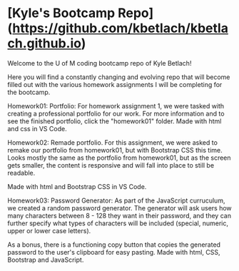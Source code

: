# [Kyle's Bootcamp Repo] (https://github.com/kbetlach/kbetlach.github.io)

Welcome to the U of M coding bootcamp repo of Kyle Betlach!

Here you will find a constantly changing and evolving repo that will become filled out with the various homework assignments I will be completing for the bootcamp.

Homework01: Portfolio: For homework assignment 1, we were tasked with creating a professional portfolio for our work. For more information and to see the finished portfolio, click the "homework01" folder. Made with html and css in VS Code.

Homework02: Remade portfolio. For this assignment, we were asked to remake our portfolio from homework01, but with Bootstrap CSS this time. Looks mostly the same as the portfolio from homework01, but as the screen gets smaller, the content is responsive and will fall into place to still be readable.

Made with html and Bootstrap CSS in VS Code.

Homework03: Password Generator: As part of the JavaScript curruculum, we created a random password generator. The generator will ask users how many characters between 8 - 128 they want in their password, and they can further specify what types of characters will be included (special, numeric, upper or lower case letters). 

As a bonus, there is a functioning copy button that copies the generated password to the user's clipboard for easy pasting. Made with html, CSS, Bootstrap and JavaScript.